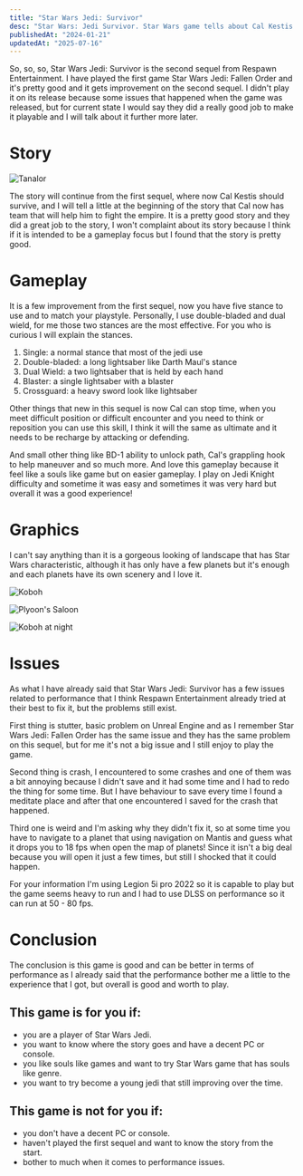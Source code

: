 ```yaml
---
title: "Star Wars Jedi: Survivor"
desc: "Star Wars: Jedi Survivor. Star Wars game tells about Cal Kestis journey as jedi."
publishedAt: "2024-01-21"
updatedAt: "2025-07-16"
---
```


So, so, so, Star Wars Jedi: Survivor is the second sequel from Respawn Entertainment. I have played the first game Star Wars Jedi: Fallen Order and it's pretty good and it gets improvement on the second sequel. I didn't play it on its release because some issues that happened when the game was released, but for current state I would say they did a really good job to make it playable and I will talk about it further more later.

# Story

![Tanalor](https://cdn.khouwdevin.com/blog/images/71b05a6d-b9f4-47dd-8b7c-b3d6e5e82185)

The story will continue from the first sequel, where now Cal Kestis should survive, and I will tell a little at the beginning of the story that Cal now has team that will help him to fight the empire. It is a pretty good story and they did a great job to the story, I won't complaint about its story because I think if it is intended to be a gameplay focus but I found that the story is pretty good.

# Gameplay

It is a few improvement from the first sequel, now you have five stance to use and to match your playstyle. Personally, I use double-bladed and dual wield, for me those two stances are the most effective. For you who is curious I will explain the stances.

1. Single: a normal stance that most of the jedi use
2. Double-bladed: a long lightsaber like Darth Maul's stance
3. Dual Wield: a two lightsaber that is held by each hand
4. Blaster: a single lightsaber with a blaster
5. Crossguard: a heavy sword look like lightsaber

Other things that new in this sequel is now Cal can stop time, when you meet difficult position or difficult encounter and you need to think or reposition you can use this skill, I think it will the same as ultimate and it needs to be recharge by attacking or defending.

And small other thing like BD-1 ability to unlock path, Cal's grappling hook to help maneuver and so much more. And love this gameplay because it feel like a souls like game but on easier gameplay. I play on Jedi Knight difficulty and sometime it was easy and sometimes it was very hard but overall it was a good experience!

# Graphics

I can't say anything than it is a gorgeous looking of landscape that has Star Wars characteristic, although it has only have a few planets but it's enough and each planets have its own scenery and I love it.

![Koboh](https://cdn.khouwdevin.com/blog/images/2c5c0606-2a81-4c43-837a-c01701af7e07)

![Plyoon's Saloon](https://cdn.khouwdevin.com/blog/images/1cefa179-b678-4c1c-bd40-8b3983b56bad)

![Koboh at night](https://cdn.khouwdevin.com/blog/images/0a19262f-e2a8-4653-9e97-1618e5a48576) 

# Issues

As what I have already said that Star Wars Jedi: Survivor has a few issues related to performance that I think Respawn Entertainment already tried at their best to fix it, but the problems still exist.

First thing is stutter, basic problem on Unreal Engine and as I remember Star Wars Jedi: Fallen Order has the same issue and they has the same problem on this sequel, but for me it's not a big issue and I still enjoy to play the game.

Second thing is crash, I encountered to some crashes and one of them was a bit annoying because I didn't save and it had some time and I had to redo the thing for some time. But I have behaviour to save every time I found a meditate place and after that one encountered I saved for the crash that happened.

Third one is weird and I'm asking why they didn't fix it, so at some time you have to navigate to a planet that using navigation on Mantis and guess what it drops you to 18 fps when open the map of planets! Since it isn't a big deal because you will open it just a few times, but still I shocked that it could happen. 

For your information I'm using Legion 5i pro 2022 so it is capable to play but the game seems heavy to run and I had to use DLSS on performance so it can run at 50 - 80 fps.

# Conclusion

The conclusion is this game is good and can be better in terms of performance as I already said that the performance bother me a little to the experience that I got, but overall is good and worth to play.

## This game is for you if:

- you are a player of Star Wars Jedi.
- you want to know where the story goes and have a decent PC or console.
- you like souls like games and want to try Star Wars game that has souls like genre.
- you want to try become a young jedi that still improving over the time.


## This game is not for you if:

- you don't have a decent PC or console.
- haven't played the first sequel and want to know the story from the start.
- bother to much when it comes to performance issues.